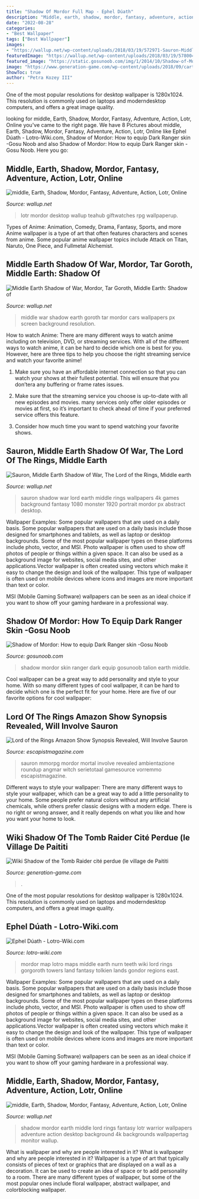 ```yaml
---
title: "Shadow Of Mordor Full Map - Ephel Dúath"
description: "Middle, earth, shadow, mordor, fantasy, adventure, action, lotr, online"
date: "2022-08-28"
categories:
- "Best Wallpaper"
tags: ["Best Wallpaper"]
images:
- "https://wallup.net/wp-content/uploads/2018/03/19/572971-Sauron-Middle-Earth_Shadow_of_War-The_Lord_of_the_Rings-Middle-earth-video_games-Middle-Earth_Shadow_of_War.jpg"
featuredImage: "https://wallup.net/wp-content/uploads/2018/03/19/578004-Middle_Earth_Shadow_of_War-Mordor-Tar_Goroth-Middle-Earth_Shadow_of_War.jpg"
featured_image: "https://static.gosunoob.com/img/1/2014/10/Shadow-of-Mordor-Dark-Ranger-skin.jpg"
image: "https://www.generation-game.com/wp-content/uploads/2018/09/carte-cite-perdue-paititi-shadow-of-the-tomb-raider-1024x776.jpg"
ShowToc: true
author: "Petra Kozey III"
---
```



One of the most popular resolutions for desktop wallpaper is 1280x1024. This resolution is commonly used on laptops and moderndesktop computers, and offers a great image quality.

	

		
looking for middle, Earth, Shadow, Mordor, Fantasy, Adventure, Action, Lotr, Online you've came to the right page. We have 8 Pictures about middle, Earth, Shadow, Mordor, Fantasy, Adventure, Action, Lotr, Online like Ephel Dúath - Lotro-Wiki.com, Shadow of Mordor: How to equip Dark Ranger skin -Gosu Noob and also Shadow of Mordor: How to equip Dark Ranger skin -Gosu Noob. Here you go:
		
    
## Middle, Earth, Shadow, Mordor, Fantasy, Adventure, Action, Lotr, Online

<img loading=lazy src="https://wallup.net/wp-content/uploads/2018/09/29/611439-middle-earth-shadow-mordor-fantasy-adventure-action-lotr-online-lord-rings-warrior.jpg" onerror="this.onerror=null;this.src='https://tse3.mm.bing.net/th?id=OIP.slL0XxQapcbvGGfHP60OhAHaCl&amp;pid=15.1';" alt="middle, Earth, Shadow, Mordor, Fantasy, Adventure, Action, Lotr, Online">

_Source: wallup.net_

>lotr mordor desktop wallup teahub giftwatches rpg wallpaperup. 

	

Types of Anime: Animation, Comedy, Drama, Fantasy, Sports, and more
Anime wallpaper is a type of art that often features characters and scenes from anime. Some popular anime wallpaper topics include Attack on Titan, Naruto, One Piece, and Fullmetal Alchemist.

    
## Middle Earth Shadow Of War, Mordor, Tar Goroth, Middle Earth: Shadow Of

<img loading=lazy src="https://wallup.net/wp-content/uploads/2018/03/19/578004-Middle_Earth_Shadow_of_War-Mordor-Tar_Goroth-Middle-Earth_Shadow_of_War.jpg" onerror="this.onerror=null;this.src='https://tse4.mm.bing.net/th?id=OIP.xt_wnoM99fxugyYjbMQOdQHaEK&amp;pid=15.1';" alt="Middle Earth Shadow of War, Mordor, Tar Goroth, Middle Earth: Shadow of">

_Source: wallup.net_

>middle war shadow earth goroth tar mordor cars wallpapers px screen background resolution. 

	

How to watch Anime: There are many different ways to watch anime including on television, DVD, or streaming services.
With all of the different ways to watch anime, it can be hard to decide which one is best for you. However, here are three tips to help you choose the right streaming service and watch your favorite anime!
1. Make sure you have an affordable internet connection so that you can watch your shows at their fullest potential. This will ensure that you don’tera any buffering or frame rates issues.

2. Make sure that the streaming service you choose is up-to-date with all new episodes and movies. many services only offer older episodes or movies at first, so it’s important to check ahead of time if your preferred service offers this feature.

3. Consider how much time you want to spend watching your favorite shows.

    
## Sauron, Middle Earth Shadow Of War, The Lord Of The Rings, Middle Earth

<img loading=lazy src="https://wallup.net/wp-content/uploads/2018/03/19/572971-Sauron-Middle-Earth_Shadow_of_War-The_Lord_of_the_Rings-Middle-earth-video_games-Middle-Earth_Shadow_of_War.jpg" onerror="this.onerror=null;this.src='https://tse3.mm.bing.net/th?id=OIP.hugFD7gdwjrhzqgYwoMnDgHaEK&amp;pid=15.1';" alt="Sauron, Middle Earth Shadow of War, The Lord of the Rings, Middle earth">

_Source: wallup.net_

>sauron shadow war lord earth middle rings wallpapers 4k games background fantasy 1080 monster 1920 portrait mordor px abstract desktop. 

	

Wallpaper Examples: Some popular wallpapers that are used on a daily basis.
Some popular wallpapers that are used on a daily basis include those designed for smartphones and tablets, as well as laptop or desktop backgrounds. Some of the most popular wallpaper types on these platforms include photo, vector, and MSI. 
Photo wallpaper is often used to show off photos of people or things within a given space. It can also be used as a background image for websites, social media sites, and other applications.Vector wallpaper is often created using vectors which make it easy to change the design and look of the wallpaper. This type of wallpaper is often used on mobile devices where icons and images are more important than text or color. 

MSI (Mobile Gaming Software) wallpapers can be seen as an ideal choice if you want to show off your gaming hardware in a professional way.

    
## Shadow Of Mordor: How To Equip Dark Ranger Skin -Gosu Noob

<img loading=lazy src="https://static.gosunoob.com/img/1/2014/10/Shadow-of-Mordor-Dark-Ranger-skin.jpg" onerror="this.onerror=null;this.src='https://tse4.mm.bing.net/th?id=OIP.AIheawKb_R0JOUNEM9-GSQHaEs&amp;pid=15.1';" alt="Shadow of Mordor: How to equip Dark Ranger skin -Gosu Noob">

_Source: gosunoob.com_

>shadow mordor skin ranger dark equip gosunoob talion earth middle. 

	

Cool wallpaper can be a great way to add personality and style to your home. With so many different types of cool wallpaper, it can be hard to decide which one is the perfect fit for your home. Here are five of our favorite options for cool wallpaper: 

    
## Lord Of The Rings Amazon Show Synopsis Revealed, Will Involve Sauron

<img loading=lazy src="https://www.escapistmagazine.com/v2/wp-content/uploads/2021/01/Lord-of-the-Rings-Sauron.jpg" onerror="this.onerror=null;this.src='https://tse1.mm.bing.net/th?id=OIP.HDzoJoAQutHTlBHwhlvUPQHaDt&amp;pid=15.1';" alt="Lord of the Rings Amazon Show Synopsis Revealed, Will Involve Sauron">

_Source: escapistmagazine.com_

>sauron mmorpg mordor mortal involve revealed ambientazione roundup angmar witch serietotaal gamesource vorremmo escapistmagazine. 

	

Different ways to style your wallpaper:
There are many different ways to style your wallpaper, which can be a great way to add a little personality to your home. Some people prefer natural colors without any artificial chemicals, while others prefer classic designs with a modern edge. There is no right or wrong answer, and it really depends on what you like and how you want your home to look.

    
## Wiki Shadow Of The Tomb Raider Cité Perdue (le Village De Paititi

<img loading=lazy src="https://www.generation-game.com/wp-content/uploads/2018/09/carte-cite-perdue-paititi-shadow-of-the-tomb-raider-1024x776.jpg" onerror="this.onerror=null;this.src='https://tse4.mm.bing.net/th?id=OIP.b47zy48jodUdNsezuL7CggHaFn&amp;pid=15.1';" alt="Wiki Shadow of the Tomb Raider cité perdue (le village de Paititi">

_Source: generation-game.com_

>. 

	

One of the most popular resolutions for desktop wallpaper is 1280x1024. This resolution is commonly used on laptops and moderndesktop computers, and offers a great image quality.

    
## Ephel Dúath - Lotro-Wiki.com

<img loading=lazy src="https://lotro-wiki.com/images/thumb/0/0b/Mordor_map.jpg/600px-Mordor_map.jpg" onerror="this.onerror=null;this.src='https://tse1.mm.bing.net/th?id=OIP.TXcYGvdBdOdyQ1dboOxSIwHaFj&amp;pid=15.1';" alt="Ephel Dúath - Lotro-Wiki.com">

_Source: lotro-wiki.com_

>mordor map lotro maps middle earth nurn teeth wiki lord rings gorgoroth towers land fantasy tolkien lands gondor regions east. 

	

Wallpaper Examples: Some popular wallpapers that are used on a daily basis.
Some popular wallpapers that are used on a daily basis include those designed for smartphones and tablets, as well as laptop or desktop backgrounds. Some of the most popular wallpaper types on these platforms include photo, vector, and MSI. 
Photo wallpaper is often used to show off photos of people or things within a given space. It can also be used as a background image for websites, social media sites, and other applications.Vector wallpaper is often created using vectors which make it easy to change the design and look of the wallpaper. This type of wallpaper is often used on mobile devices where icons and images are more important than text or color. 

MSI (Mobile Gaming Software) wallpapers can be seen as an ideal choice if you want to show off your gaming hardware in a professional way.

    
## Middle, Earth, Shadow, Mordor, Fantasy, Adventure, Action, Lotr, Online

<img loading=lazy src="https://wallup.net/wp-content/uploads/2019/09/611336-middle-earth-shadow-mordor-fantasy-adventure-action-lotr-online-lord-rings-warrior-1.jpg" onerror="this.onerror=null;this.src='https://tse3.mm.bing.net/th?id=OIP.TLyfQLRf47szN8hTaInQJwHaEo&amp;pid=15.1';" alt="middle, Earth, Shadow, Mordor, Fantasy, Adventure, Action, Lotr, Online">

_Source: wallup.net_

>shadow mordor earth middle lord rings fantasy lotr warrior wallpapers adventure action desktop background 4k backgrounds wallpapertag monitor wallup. 

	

What is wallpaper and why are people interested in it?
What is wallpaper and why are people interested in it?
Wallpaper is a type of art that typically consists of pieces of text or graphics that are displayed on a wall as a decoration. It can be used to create an idea of space or to add personality to a room. There are many different types of wallpaper, but some of the most popular ones include floral wallpaper, abstract wallpaper, and colorblocking wallpaper.

